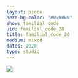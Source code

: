```yaml
---
layout: piece
hero-bg-color: "#000000"
show: familial_code
uid: familial_code_20
title: familial_code_20
medium: mixed
dates: 2020
type: studio
---
```


<img src="{{site.baseurl}}img/{{page.type}}/{{page.show}}/{{page.uid}}.jpg" class="piece-photo"/>

